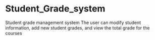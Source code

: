 # Student_Grade_system
Student grade management system The user can modify student information, add new student grades, and view the total grade for the courses
